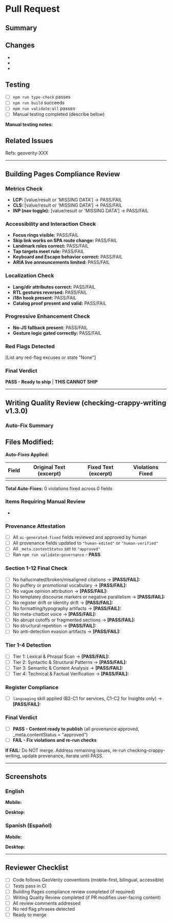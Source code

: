 # Pull Request

## Summary

<!-- Brief description of what this PR does (1-3 sentences) -->

## Changes

<!-- List key changes made in this PR -->

-
-
-

## Testing

<!-- How was this tested? What validations were run? -->

- [ ] `npm run type-check` passes
- [ ] `npm run build` succeeds
- [ ] `npm run validate:all` passes
- [ ] Manual testing completed (describe below)

**Manual testing notes:**


## Related Issues

<!-- Link to beads issues or GitHub issues -->

Refs: geoverity-XXX

---

## Building Pages Compliance Review

<!--
⚠️  REQUIRED if this PR modifies any of:
   - src/layouts/**
   - src/components/sections/**
   - src/pages/**
   - public/index.html

If your PR modifies protected files, you MUST complete this review.
See: .claude/workflows/page-templating.md
Template: .claude/skills/building-pages/SKILL.md
-->

### Metrics Check
- **LCP:** [value/result or 'MISSING DATA'] → PASS/FAIL
- **CLS:** [value/result or 'MISSING DATA'] → PASS/FAIL
- **INP (nav toggle):** [value/result or 'MISSING DATA'] → PASS/FAIL

### Accessibility and Interaction Check
- **Focus rings visible:** PASS/FAIL
- **Skip link works on SPA route change:** PASS/FAIL
- **Landmark roles correct:** PASS/FAIL
- **Tap targets meet rule:** PASS/FAIL
- **Keyboard and Escape behavior correct:** PASS/FAIL
- **ARIA live announcements limited:** PASS/FAIL

### Localization Check
- **Lang/dir attributes correct:** PASS/FAIL
- **RTL gestures reversed:** PASS/FAIL
- **i18n hook present:** PASS/FAIL
- **Catalog proof present and valid:** PASS/FAIL

### Progressive Enhancement Check
- **No-JS fallback present:** PASS/FAIL
- **Gesture logic gated correctly:** PASS/FAIL

### Red Flags Detected
[List any red-flag excuses or state "None"]

### Final Verdict
**PASS - Ready to ship** | **THIS CANNOT SHIP**

---

## Writing Quality Review (checking-crappy-writing v1.3.0)

<!--
⚠️  REQUIRED if this PR modifies user-facing content in:
   - src/data/unstructured/*.json (title, summary, disclaimer fields)
   - src/pages/**/*.astro (frontmatter: title, description)
   - src/apps/*/manifest.ts (strings objects)
   - Any hardcoded text content in templates

AUTO-FIX WORKFLOW (v1.3.0):
1. Claude Code assistant auto-fixes violations
2. Claude Code assistant reports changes below
3. You review and approve/reject/edit
4. You update provenance to "human-edited"
5. You set _meta.contentStatus to "approved"

See: .claude/skills/checking-crappy-writing/SKILL.md v1.3.0
-->

### Auto-Fix Summary

<!-- REQUIRED: Copy auto-fix report from Claude Code assistant, or write "No auto-fixes needed" -->

**Files Modified:**
-

**Auto-Fixes Applied:**

| Field | Original Text (excerpt) | Fixed Text (excerpt) | Violations Fixed |
|-------|------------------------|---------------------|------------------|
|  |  |  |  |

**Total Auto-Fixes:** 0 violations fixed across 0 fields

### Items Requiring Manual Review

<!-- REQUIRED: List issues that CANNOT be auto-fixed, or write "None - all violations auto-fixed" -->

-

### Provenance Attestation

- [ ] All `ai-generated-fixed` fields reviewed and approved by human
- [ ] All provenance fields updated to `"human-edited"` or `"human-verified"`
- [ ] All `_meta.contentStatus` set to `"approved"`
- [ ] Ran `npm run validate:governance` - **PASS**

### Section 1-12 Final Check

<!-- After reviewing auto-fixes, confirm final state. Replace [PASS/FAIL] with actual result -->

- [ ] No hallucinated/broken/misaligned citations → **[PASS/FAIL]:**
- [ ] No puffery or promotional vocabulary → **[PASS/FAIL]:**
- [ ] No vague opinion attribution → **[PASS/FAIL]:**
- [ ] No templatey discourse markers or negative parallelism → **[PASS/FAIL]:**
- [ ] No register drift or identity drift → **[PASS/FAIL]:**
- [ ] No formatting/typography artifacts → **[PASS/FAIL]:**
- [ ] No meta-chatbot voice → **[PASS/FAIL]:**
- [ ] No abrupt cutoffs or fragmented sections → **[PASS/FAIL]:**
- [ ] No structural repetition → **[PASS/FAIL]:**
- [ ] No anti-detection evasion artifacts → **[PASS/FAIL]:**

### Tier 1-4 Detection

- [ ] Tier 1: Lexical & Phrasal Scan → **[PASS/FAIL]:**
- [ ] Tier 2: Syntactic & Structural Patterns → **[PASS/FAIL]:**
- [ ] Tier 3: Semantic & Content Analysis → **[PASS/FAIL]:**
- [ ] Tier 4: Technical & Factual Verification → **[PASS/FAIL]:**

### Register Compliance

- [ ] `languaging` skill applied (B2-C1 for services, C1-C2 for Insights only) → **[PASS/FAIL]:**

### Final Verdict

<!-- REQUIRED: Check ONE box -->
- [ ] **PASS - Content ready to publish** (all provenance approved, _meta.contentStatus = "approved")
- [ ] **FAIL - Fix violations and re-run checks**

**If FAIL:** Do NOT merge. Address remaining issues, re-run checking-crappy-writing, update provenance, iterate until PASS.

---

## Screenshots

<!-- If UI changes, include screenshots for both EN and ES, mobile and desktop -->

### English
**Mobile:**
<!-- Add screenshot or write "No UI changes" -->

**Desktop:**
<!-- Add screenshot or write "No UI changes" -->

### Spanish (Español)
**Mobile:**
<!-- Add screenshot or write "No UI changes" -->

**Desktop:**
<!-- Add screenshot or write "No UI changes" -->

---

## Reviewer Checklist

<!-- For reviewers to complete -->

- [ ] Code follows GeoVerity conventions (mobile-first, bilingual, accessible)
- [ ] Tests pass in CI
- [ ] Building Pages compliance review completed (if required)
- [ ] Writing Quality Review completed (if PR modifies user-facing content)
- [ ] All review comments addressed
- [ ] No red flag phrases detected
- [ ] Ready to merge
